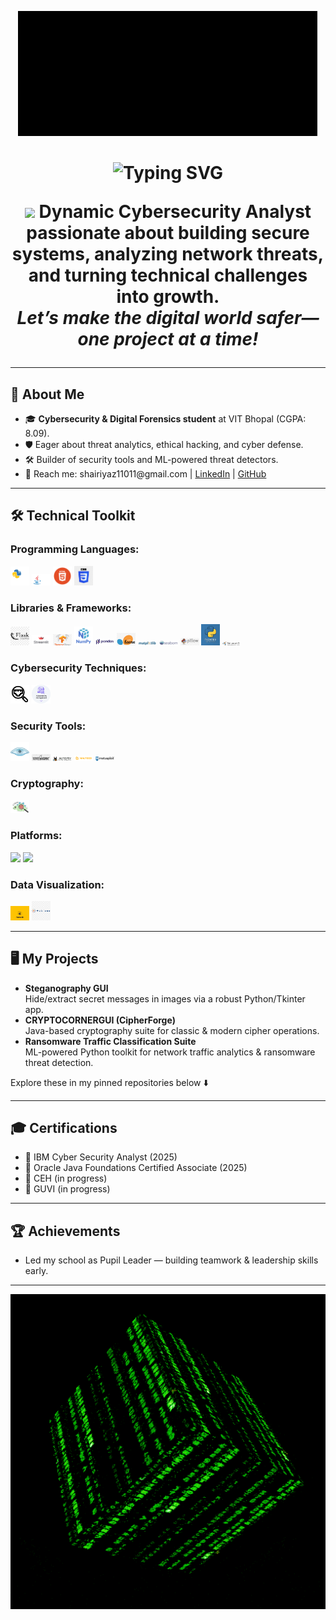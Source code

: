 <!-- Banner -->
<p align="center">
  <img src="assets/matrixbanner.gif" alt="Banner" />
</p>

<h1 align="center">
  <img src="https://readme-typing-svg.demolab.com?font=Fira+Code&pause=900&color=18A2E8&center=true&vCenter=true&width=450&lines=Hi%2C+I'm+Shaik+Riyaz+%F0%9F%91%8B;Cybersecurity+Analyst+%7C+Code+Crafter" alt="Typing SVG" />

<p align="center">
  <img src="https://media.giphy.com/media/hvRJCLFzcasrR4ia7z/giphy.gif" width="36" /> 
  <b>Dynamic Cybersecurity Analyst passionate about building secure systems, analyzing network threats, and turning technical challenges into growth.</b> 
  <br>
  <i>Let’s make the digital world safer—one project at a time!</i>
</p>

---

## 🚀 About Me

<ul>
  <li>🎓 <b>Cybersecurity & Digital Forensics student</b> at VIT Bhopal (CGPA: 8.09).</li>
  <li>🛡️ Eager about threat analytics, ethical hacking, and cyber defense.</li>
  <li>🛠️ Builder of security tools and ML-powered threat detectors.</li>
  <li>📧 Reach me: shairiyaz11011@gmail.com | <a href="#">LinkedIn</a> | <a href="#">GitHub</a></li>
</ul>

---

## 🛠️ <span style="animation: glow 1.2s infinite alternate;">Technical Toolkit</span>

### **Programming Languages:**
<p>
  <img src="assets/python.gif" width="30"/>
  <img src="assets/java.gif" width="30"/>
  <img src="assets/html.png" width="30"/>
  <img src="assets/css.webp" width="30"/>
</p>

### **Libraries & Frameworks:**
<p>
  <img src="assets/flask.png" width="30"/>
  <img src="assets/Streamlit.png" width="30"/>
  <img src="assets/TensorFlow.jpg" width="30"/>
  <img src="assets/Numpy.png" width="30"/>
  <img src="assets/Pandas.png" width="30"/>
  <img src="assets/Scikit-learn.jpg" width="30"/>
  <img src="assets/Matplotlib.svg" width="30"/>
  <img src="assets/Seaborn.svg" width="30"/>
  <img src="assets/Pillow.jpeg" width="30"/>
  <img src="assets/Tkinter.jpg" width="30"/>
  <img src="assets/NetworkX.png" width="30"/>
</p>

### **Cybersecurity Techniques:**
<p>
  <img src="assets/TCP port scanning.png" width="30"/>
  <img src="assets/Vulnerability analysis.png" width="30"/>
</p>

### **Security Tools:**
<p>
  <img src="assets/nmap.png" width="30"/>
  <img src="assets/Wireshark.jpg" width="30"/>
  <img src="assets/Autopsy.png" width="30"/>
  <img src="assets/maltego.png" width="30"/>
  <img src="assets/Metasploit.svg" width="30"/>
</p>

### **Cryptography:**
<p>
  <img src="assets/steganography.jpeg" width="30"/>
</p>

### **Platforms:**
<p>
  <img src="assets/sql.svg" width="30"/>
  <img src="assets/aws.svg" width="30"/>
</p>

### **Data Visualization:**
<p>
  <img src="assets/power bi.gif" width="30"/>
  <img src="assets/tableau.png" width="30"/>
</p>

---

## 🖥️ My Projects

- <b>Steganography GUI</b>  
  Hide/extract secret messages in images via a robust Python/Tkinter app.
- <b>CRYPTOCORNERGUI (CipherForge)</b>  
  Java-based cryptography suite for classic & modern cipher operations.
- <b>Ransomware Traffic Classification Suite</b>  
  ML-powered Python toolkit for network traffic analytics & ransomware threat detection.

Explore these in my pinned repositories below ⬇️

---

## 🎓 Certifications
- 🏅 IBM Cyber Security Analyst (2025)
- 🏅 Oracle Java Foundations Certified Associate (2025)
- 🏅 CEH (in progress)
- 🏅 GUVI (in progress)

---

## 🏆 Achievements

- Led my school as Pupil Leader — building teamwork & leadership skills early.

---

<!-- Animation for end -->
<p align="center">
  <img src="assets/justlib.gif" alt="Thanks for visiting!" />
</p>

<!-- Add a little CSS for fun text glowing effect (works on GitHub web, but has limited CSS support) -->
<!-- For better animation, use services like https://readme-typing-svg.demolab.com -->
